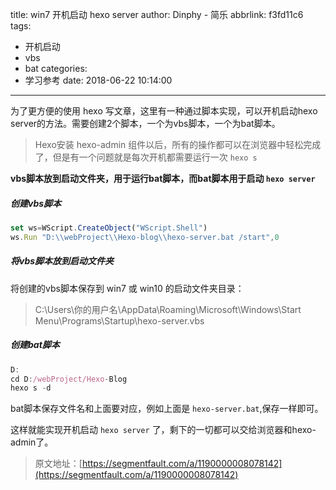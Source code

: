 title: win7 开机启动 hexo server
author: Dinphy - 简乐
abbrlink: f3fd11c6
tags:
  - 开机启动
  - vbs
  - bat
categories:
  - 学习参考
date: 2018-06-22 10:14:00
---
为了更方便的使用 hexo 写文章，这里有一种通过脚本实现，可以开机启动hexo server的方法。需要创建2个脚本，一个为vbs脚本，一个为bat脚本。
> Hexo安装 hexo-admin 组件以后，所有的操作都可以在浏览器中轻松完成了，但是有一个问题就是每次开机都需要运行一次 `hexo s`

**vbs脚本放到启动文件夹，用于运行bat脚本，而bat脚本用于启动 `hexo server`**

##### 创建vbs脚本
```js
set ws=WScript.CreateObject("WScript.Shell")
ws.Run "D:\\webProject\\Hexo-blog\\hexo-server.bat /start",0
```
##### 将vbs脚本放到启动文件夹
将创建的vbs脚本保存到 win7 或 win10 的启动文件夹目录：
> C:\Users\你的用户名\AppData\Roaming\Microsoft\Windows\Start Menu\Programs\Startup\hexo-server.vbs
##### 创建bat脚本
```js
D:
cd D:/webProject/Hexo-Blog
hexo s -d
```
bat脚本保存文件名和上面要对应，例如上面是 `hexo-server.bat`,保存一样即可。

这样就能实现开机启动 `hexo server` 了，剩下的一切都可以交给浏览器和hexo-admin了。

> 原文地址：[https://segmentfault.com/a/1190000008078142](https://segmentfault.com/a/1190000008078142)
